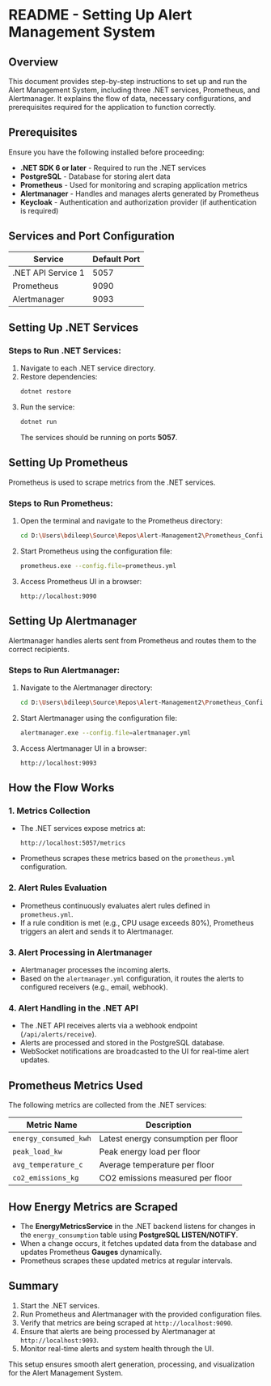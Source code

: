 # README - Setting Up Alert Management System

## Overview
This document provides step-by-step instructions to set up and run the Alert Management System, including three .NET services, Prometheus, and Alertmanager. It explains the flow of data, necessary configurations, and prerequisites required for the application to function correctly.

## Prerequisites
Ensure you have the following installed before proceeding:

- **.NET SDK 6 or later** - Required to run the .NET services
- **PostgreSQL** - Database for storing alert data
- **Prometheus** - Used for monitoring and scraping application metrics
- **Alertmanager** - Handles and manages alerts generated by Prometheus
- **Keycloak** - Authentication and authorization provider (if authentication is required)

## Services and Port Configuration

| Service      | Default Port |
|-------------|-------------|
| .NET API Service 1 | 5057 |
| Prometheus  | 9090 |
| Alertmanager | 9093 |

## Setting Up .NET Services
### Steps to Run .NET Services:
1. Navigate to each .NET service directory.
2. Restore dependencies:
   ```sh
   dotnet restore
   ```
3. Run the service:
   ```sh
   dotnet run
   ```
   The services should be running on ports **5057**.

## Setting Up Prometheus
Prometheus is used to scrape metrics from the .NET services.

### Steps to Run Prometheus:
1. Open the terminal and navigate to the Prometheus directory:
   ```sh
   cd D:\Users\bdileep\Source\Repos\Alert-Management2\Prometheus_Config\Prometheus
   ```
2. Start Prometheus using the configuration file:
   ```sh
   prometheus.exe --config.file=prometheus.yml
   ```
3. Access Prometheus UI in a browser:
   ```
   http://localhost:9090
   ```

## Setting Up Alertmanager
Alertmanager handles alerts sent from Prometheus and routes them to the correct recipients.

### Steps to Run Alertmanager:
1. Navigate to the Alertmanager directory:
   ```sh
   cd D:\Users\bdileep\Source\Repos\Alert-Management2\Prometheus_Config\Alertmanager
   ```
2. Start Alertmanager using the configuration file:
   ```sh
   alertmanager.exe --config.file=alertmanager.yml
   ```
3. Access Alertmanager UI in a browser:
   ```
   http://localhost:9093
   ```

## How the Flow Works
### 1. **Metrics Collection**
   - The .NET services expose metrics at:
     ```
     http://localhost:5057/metrics
     ```
   - Prometheus scrapes these metrics based on the `prometheus.yml` configuration.

### 2. **Alert Rules Evaluation**
   - Prometheus continuously evaluates alert rules defined in `prometheus.yml`.
   - If a rule condition is met (e.g., CPU usage exceeds 80%), Prometheus triggers an alert and sends it to Alertmanager.

### 3. **Alert Processing in Alertmanager**
   - Alertmanager processes the incoming alerts.
   - Based on the `alertmanager.yml` configuration, it routes the alerts to configured receivers (e.g., email, webhook).

### 4. **Alert Handling in the .NET API**
   - The .NET API receives alerts via a webhook endpoint (`/api/alerts/receive`).
   - Alerts are processed and stored in the PostgreSQL database.
   - WebSocket notifications are broadcasted to the UI for real-time alert updates.

## Prometheus Metrics Used
The following metrics are collected from the .NET services:

| Metric Name                  | Description                                  |
|------------------------------|---------------------------------------------
| `energy_consumed_kwh`        | Latest energy consumption per floor         |
| `peak_load_kw`               | Peak energy load per floor                  |
| `avg_temperature_c`          | Average temperature per floor               |
| `co2_emissions_kg`          | CO2 emissions measured per floor            |

## How Energy Metrics are Scraped
- The **EnergyMetricsService** in the .NET backend listens for changes in the `energy_consumption` table using **PostgreSQL LISTEN/NOTIFY**.
- When a change occurs, it fetches updated data from the database and updates Prometheus **Gauges** dynamically.
- Prometheus scrapes these updated metrics at regular intervals.

## Summary
1. Start the .NET services.
2. Run Prometheus and Alertmanager with the provided configuration files.
3. Verify that metrics are being scraped at `http://localhost:9090`.
4. Ensure that alerts are being processed by Alertmanager at `http://localhost:9093`.
5. Monitor real-time alerts and system health through the UI.

This setup ensures smooth alert generation, processing, and visualization for the Alert Management System.

